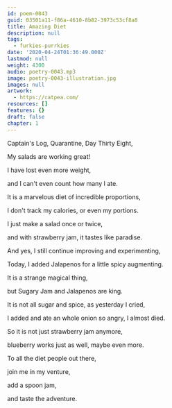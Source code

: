 ```yaml
---
id: poem-0043
guid: 03501a11-f86a-4610-8b82-3973c53cf8a8
title: Amazing Diet
description: null
tags:
  - furkies-purrkies
date: '2020-04-24T01:36:49.000Z'
lastmod: null
weight: 4300
audio: poetry-0043.mp3
image: poetry-0043-illustration.jpg
images: null
artwork:
  - https://catpea.com/
resources: []
features: {}
draft: false
chapter: 1
---
```


Captain's Log, Quarantine, Day Thirty Eight,

My salads are working great!

I have lost even more weight,

and I can't even count how many I ate.

It is a marvelous diet of incredible proportions,

I don't track my calories, or even my portions.

I just make a salad once or twice,

and with strawberry jam, it tastes like paradise.

And yes, I still continue improving and experimenting,

Today, I added Jalapenos for a little spicy augmenting.

It is a strange magical thing,

but Sugary Jam and Jalapenos are king.

It is not all sugar and spice, as yesterday I cried,

I added and ate an whole onion so angry, I almost died.

So it is not just strawberry jam anymore,

blueberry works just as well, maybe even more.

To all the diet people out there,

join me in my venture,

add a spoon jam,

and taste the adventure.
